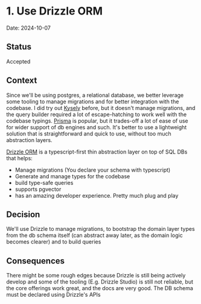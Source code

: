 # 1. Use Drizzle ORM

Date: 2024-10-07

## Status

Accepted

## Context

Since we'll be using postgres, a relational database, we better leverage some tooling to manage migrations and for better integration with the codebase.
I did try out [Kysely](https://kysely.dev/) before, but it doesn't manage migrations, and the query builder required a lot of escape-hatching to work well with the codebase typings.
[Prisma](https://www.prisma.io/) is popular, but it trades-off a lot of ease of use for wider support of db engines and such. It's better to use a lightweight solution that is straightforward and quick to use, without too much abstraction layers.

[Drizzle ORM](https://orm.drizzle.team/) is a typescript-first thin abstraction layer on top of SQL DBs that helps:

- Manage migrations (You declare your schema with typescript)
- Generate and manage types for the codebase
- build type-safe queries
- supports pgvector
- has an amazing developer experience. Pretty much plug and play

## Decision

We'll use Drizzle to manage migrations, to bootstrap the domain layer types from the db schema itself (can abstract away later, as the domain logic becomes clearer) and to build queries

## Consequences

There might be some rough edges because Drizzle is still being actively develop and some of the tooling (E.g. Drizzle Studio) is still not reliable, but the core offerings work great, and the docs are very good. The DB schema must be declared using Drizzle's APIs

